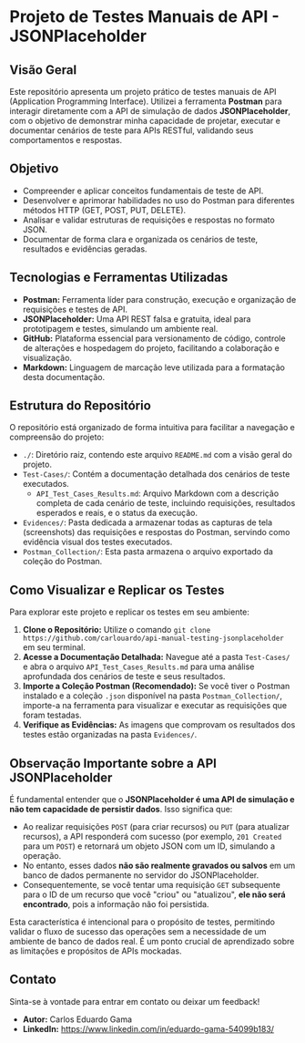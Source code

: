 # Projeto de Testes Manuais de API - JSONPlaceholder

## Visão Geral

Este repositório apresenta um projeto prático de testes manuais de API (Application Programming Interface). Utilizei a ferramenta **Postman** para interagir diretamente com a API de simulação de dados **JSONPlaceholder**, com o objetivo de demonstrar minha capacidade de projetar, executar e documentar cenários de teste para APIs RESTful, validando seus comportamentos e respostas.

## Objetivo

* Compreender e aplicar conceitos fundamentais de teste de API.
* Desenvolver e aprimorar habilidades no uso do Postman para diferentes métodos HTTP (GET, POST, PUT, DELETE).
* Analisar e validar estruturas de requisições e respostas no formato JSON.
* Documentar de forma clara e organizada os cenários de teste, resultados e evidências geradas.

## Tecnologias e Ferramentas Utilizadas

* **Postman:** Ferramenta líder para construção, execução e organização de requisições e testes de API.
* **JSONPlaceholder:** Uma API REST falsa e gratuita, ideal para prototipagem e testes, simulando um ambiente real.
* **GitHub:** Plataforma essencial para versionamento de código, controle de alterações e hospedagem do projeto, facilitando a colaboração e visualização.
* **Markdown:** Linguagem de marcação leve utilizada para a formatação desta documentação.

## Estrutura do Repositório

O repositório está organizado de forma intuitiva para facilitar a navegação e compreensão do projeto:

* `./`: Diretório raiz, contendo este arquivo `README.md` com a visão geral do projeto.
* `Test-Cases/`: Contém a documentação detalhada dos cenários de teste executados.
    * `API_Test_Cases_Results.md`: Arquivo Markdown com a descrição completa de cada cenário de teste, incluindo requisições, resultados esperados e reais, e o status da execução.
* `Evidences/`: Pasta dedicada a armazenar todas as capturas de tela (screenshots) das requisições e respostas do Postman, servindo como evidência visual dos testes executados.
* `Postman_Collection/`:  Esta pasta armazena o arquivo exportado da coleção do Postman. 

## Como Visualizar e Replicar os Testes

Para explorar este projeto e replicar os testes em seu ambiente:

1.  **Clone o Repositório:** Utilize o comando `git clone https://github.com/carlouardo/api-manual-testing-jsonplaceholder` em seu terminal.
2.  **Acesse a Documentação Detalhada:** Navegue até a pasta `Test-Cases/` e abra o arquivo `API_Test_Cases_Results.md` para uma análise aprofundada dos cenários de teste e seus resultados.
3.  **Importe a Coleção Postman (Recomendado):** Se você tiver o Postman instalado e a coleção `.json` disponível na pasta `Postman_Collection/`, importe-a na ferramenta para visualizar e executar as requisições que foram testadas.
4.  **Verifique as Evidências:** As imagens que comprovam os resultados dos testes estão organizadas na pasta `Evidences/`.

## Observação Importante sobre a API JSONPlaceholder

É fundamental entender que o **JSONPlaceholder é uma API de simulação e não tem capacidade de persistir dados**. Isso significa que:

* Ao realizar requisições `POST` (para criar recursos) ou `PUT` (para atualizar recursos), a API responderá com sucesso (por exemplo, `201 Created` para um `POST`) e retornará um objeto JSON com um ID, simulando a operação.
* No entanto, esses dados **não são realmente gravados ou salvos** em um banco de dados permanente no servidor do JSONPlaceholder.
* Consequentemente, se você tentar uma requisição `GET` subsequente para o ID de um recurso que você "criou" ou "atualizou", **ele não será encontrado**, pois a informação não foi persistida.

Esta característica é intencional para o propósito de testes, permitindo validar o fluxo de sucesso das operações sem a necessidade de um ambiente de banco de dados real. É um ponto crucial de aprendizado sobre as limitações e propósitos de APIs mockadas.

## Contato

Sinta-se à vontade para entrar em contato ou deixar um feedback!

* **Autor:** Carlos Eduardo Gama
* **LinkedIn:** https://www.linkedin.com/in/eduardo-gama-54099b183/
